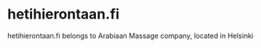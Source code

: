 hetihierontaan.fi
=================

hetihierontaan.fi belongs to Arabiaan Massage company, located in Helsinki
